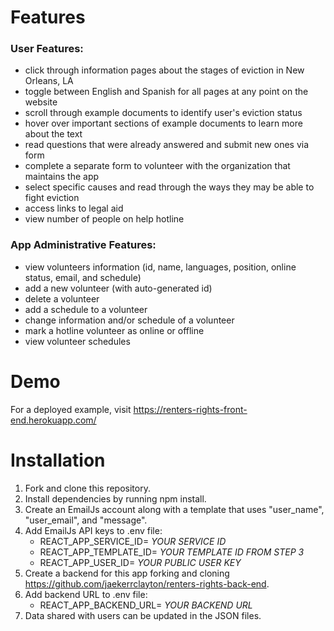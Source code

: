 # Features

### User Features:
- click through information pages about the stages of eviction in New Orleans, LA
- toggle between English and Spanish for all pages at any point on the website
- scroll through example documents to identify user's eviction status
- hover over important sections of example documents to learn more about the text
- read questions that were already answered and submit new ones via form
- complete a separate form to volunteer with the organization that maintains the app
- select specific causes and read through the ways they may be able to fight eviction
- access links to legal aid
- view number of people on help hotline

### App Administrative Features:
- view volunteers information (id, name, languages, position, online status, email, and schedule)
- add a new volunteer (with auto-generated id)
- delete a volunteer
- add a schedule to a volunteer
- change information and/or schedule of a volunteer
- mark a hotline volunteer as online or offline
- view volunteer schedules

# Demo
For a deployed example, visit https://renters-rights-front-end.herokuapp.com/

# Installation

1. Fork and clone this repository.
2. Install dependencies by running npm install.
3. Create an EmailJs account along with a template that uses "user_name", "user_email", and "message".
4. Add EmailJs API keys to .env file:
      - REACT_APP_SERVICE_ID= *YOUR SERVICE ID*
      - REACT_APP_TEMPLATE_ID= *YOUR TEMPLATE ID FROM STEP 3*
      - REACT_APP_USER_ID= *YOUR PUBLIC USER KEY*
6. Create a backend for this app forking and cloning https://github.com/jaekerrclayton/renters-rights-back-end.
7. Add backend URL to .env file:
      - REACT_APP_BACKEND_URL= *YOUR BACKEND URL*
8. Data shared with users can be updated in the JSON files.
